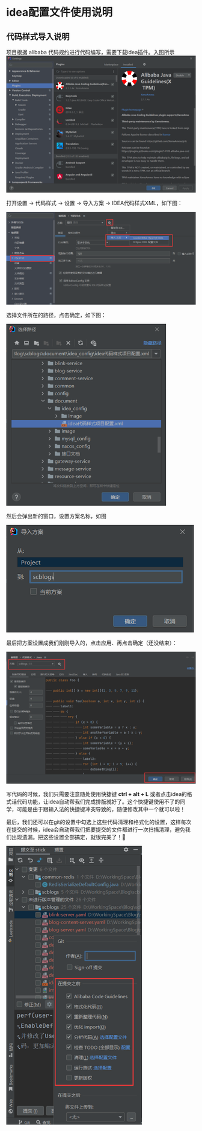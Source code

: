 # idea配置文件使用说明

## 代码样式导入说明

项目根据 alibaba 代码规约进行代码编写，需要下载idea插件。入图所示
![image-20220928232304134](image/83CU`X1W1S9ZP$FO@8I$8L8.png)


打开设置 -> 代码样式 -> 设置 -> 导入方案 -> IDEA代码样式XML，如下图：

![image-20220928232304134](image/image-20220928232304134.png)

选择文件所在的路径，点击确定，如下图：

<img src="image/image-20220928232433402.png" alt="image-20220928232433402" style="zoom: 80%;" />

然后会弹出新的窗口，设置方案名称，如图

![image-20220928232554035](image/image-20220928232554035.png)

最后把方案设置成我们刚刚导入的，点击应用、再点击确定（还没结束）：

![image-20220928234127491](image/image-20220928234127491.png)

写代码的时候，我们只需要注意随处使用快捷键 **ctrl + alt + L** 或者点击idea的格式话代码功能，让idea自动帮我们完成排版就好了。这个快捷键使用不了的同学，可能是由于跟输入法的快捷键冲突导致的，随便修改其中一个就可以啦！

最后，我们还可以在git的设置中勾选上这些代码清理和格式化的设置，这样每次在提交的时候，idea会自动帮我们把要提交的文件都进行一次扫描清理，避免我们出现遗漏。把这些设置全部搞定，就很完美了！🥰

<img src="image/image-20220928234608761.png" alt="image-20220928234608761" style="zoom: 80%;" />

